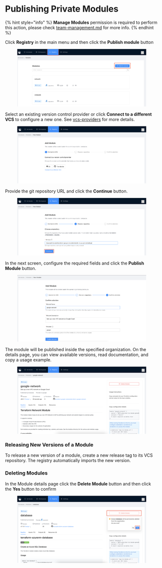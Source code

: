 # Publishing Private Modules

{% hint style="info" %}
**Manage Modules** permission is required to perform this action, please check [team-management.md](../organizations/team-management.md "mention") for more info.
{% endhint %}

Click **Registry** in the main menu and then click the **Publish module** button

<figure><img src="../../.gitbook/assets/image (72).png" alt=""><figcaption></figcaption></figure>

Select an existing version control provider or click **Connect to a different VCS** to configure a new one. See [vcs-providers](../vcs-providers/ "mention") for more details.

<figure><img src="../../.gitbook/assets/image (69).png" alt=""><figcaption></figcaption></figure>

Provide the git repository URL and click the **Continue** button.

<figure><img src="../../.gitbook/assets/image (74).png" alt=""><figcaption></figcaption></figure>

In the next screen, configure the required fields and click the **Publish Module** button.&#x20;

<figure><img src="../../.gitbook/assets/image (67) (1).png" alt=""><figcaption></figcaption></figure>

The module will be published inside the specified organization. On the details page, you can view available versions, read documentation, and copy a usage example.

<figure><img src="../../.gitbook/assets/image (68).png" alt=""><figcaption></figcaption></figure>

### Releasing New Versions of a Module <a href="#releasing-new-versions-of-a-module" id="releasing-new-versions-of-a-module"></a>

To release a new version of a module, create a new release tag to its VCS repository. The registry automatically imports the new version.

### Deleting Modules <a href="#deleting-versions-and-modules" id="deleting-versions-and-modules"></a>

In the Module details page click the **Delete Module** button and then click the **Yes** button to confirm

<figure><img src="../../.gitbook/assets/image (75) (1).png" alt=""><figcaption></figcaption></figure>
